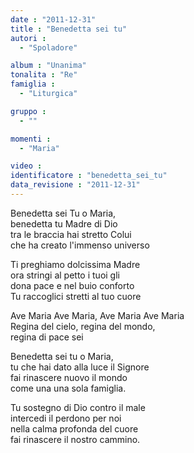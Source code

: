```yaml
---
date : "2011-12-31"
title : "Benedetta sei tu"
autori : 
  - "Spoladore"

album : "Unanima"
tonalita : "Re"
famiglia : 
  - "Liturgica"

gruppo : 
  - ""

momenti : 
  - "Maria"

video : 
identificatore : "benedetta_sei_tu"
data_revisione : "2011-12-31"
---
```

  
  
  
 Benedetta sei Tu o Maria,   
 benedetta tu Madre di Dio  
 tra le braccia hai stretto Colui  
 che ha creato l'immenso universo  
  
 Ti preghiamo dolcissima Madre  
 ora stringi al petto i tuoi gli  
 dona pace e nel buio conforto  
 Tu raccoglici stretti al tuo cuore  
  
  
  
Ave Maria Ave Maria, Ave Maria Ave Maria  
Regina del cielo, regina del mondo,  
regina di pace sei     
  
  
  
  
Benedetta sei tu o Maria,   
tu che hai dato alla luce il Signore  
fai rinascere nuovo il mondo  
come una una sola famiglia.  
  
Tu sostegno di Dio contro il male  
intercedi il perdono per noi  
nella calma profonda del cuore  
fai rinascere il nostro cammino.  
  
  
  
